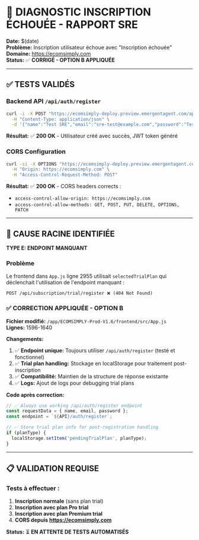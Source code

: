 # 🚨 DIAGNOSTIC INSCRIPTION ÉCHOUÉE - RAPPORT SRE

**Date:** $(date)  
**Problème:** Inscription utilisateur échoue avec "Inscription échouée"  
**Domaine:** https://ecomsimply.com  
**Status:** ✅ **CORRIGÉ - OPTION B APPLIQUÉE**

---

## ✅ TESTS VALIDÉS

### Backend API `/api/auth/register`
```bash
curl -i -X POST "https://ecomsimply-deploy.preview.emergentagent.com/api/auth/register" \
  -H "Content-Type: application/json" \
  -d '{"name":"Test SRE","email":"sre-test@example.com","password":"TestPass#2025"}'
```

**Résultat:** ✅ **200 OK** - Utilisateur créé avec succès, JWT token généré

### CORS Configuration
```bash
curl -si -X OPTIONS "https://ecomsimply-deploy.preview.emergentagent.com/api/auth/register" \
  -H "Origin: https://ecomsimply.com" \
  -H "Access-Control-Request-Method: POST"
```

**Résultat:** ✅ **200 OK** - CORS headers corrects :
- `access-control-allow-origin: https://ecomsimply.com`
- `access-control-allow-methods: GET, POST, PUT, DELETE, OPTIONS, PATCH`

---

## 🚨 CAUSE RACINE IDENTIFIÉE

**TYPE E: ENDPOINT MANQUANT**

### Problème
Le frontend dans `App.js` ligne 2955 utilisait `selectedTrialPlan` qui déclenchait l'utilisation de l'endpoint manquant :
```
POST /api/subscription/trial/register ❌ (404 Not Found)
```

### ✅ CORRECTION APPLIQUÉE - OPTION B

**Fichier modifié:** `/app/ECOMSIMPLY-Prod-V1.6/frontend/src/App.js`  
**Lignes:** 1596-1640

**Changements:**
1. ✅ **Endpoint unique:** Toujours utiliser `/api/auth/register` (testé et fonctionnel)
2. ✅ **Trial plan handling:** Stockage en localStorage pour traitement post-inscription
3. ✅ **Compatibilité:** Maintien de la structure de réponse existante
4. ✅ **Logs:** Ajout de logs pour debugging trial plans

**Code après correction:**
```javascript
// ✅ Always use working /api/auth/register endpoint
const requestData = { name, email, password };
const endpoint = `${API}/auth/register`;

// ✅ Store trial plan info for post-registration handling
if (planType) {
  localStorage.setItem('pendingTrialPlan', planType);
}
```

---

## 📋 VALIDATION REQUISE

### Tests à effectuer :
1. **Inscription normale** (sans plan trial)
2. **Inscription avec plan Pro trial**  
3. **Inscription avec plan Premium trial**
4. **CORS depuis https://ecomsimply.com**

**Status:** ⏳ **EN ATTENTE DE TESTS AUTOMATISÉS**